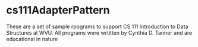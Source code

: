 # cs111AdapterPattern
These are a set of sample rpograms to support CS 111 Introduction to Data Structures at WVU. All programs were wrtitten by Cynthia D. Tanner and are educational in nature
